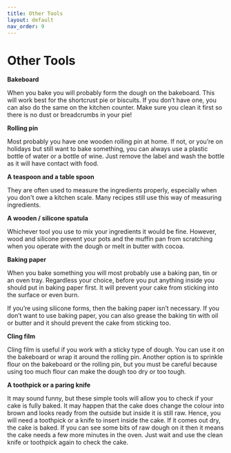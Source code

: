 ```yaml
---
title: Other Tools
layout: default
nav_order: 9
---
```




<h1>Other Tools</h1>


**Bakeboard** 

When you bake you will probably form the dough on the bakeboard. This will work best for the shortcrust pie or biscuits. If you don’t have one, you can also do the same on the kitchen counter. Make sure you clean it first so there is no dust or breadcrumbs in your pie!


**Rolling pin** 

Most probably you have one wooden rolling pin at home. If not, or you’re on holidays but still want to bake something, you can always use a plastic bottle of water or a bottle of wine. Just remove the label and wash the bottle as it will have contact with food.


**A teaspoon and a table spoon**

They are often used to measure the ingredients properly, especially when you don't owe a kitchen scale. Many recipes still use this way of measuring ingredients.

**A wooden / silicone spatula**

Whichever tool you use to mix your ingredients it would be fine. However, wood and silicone prevent your pots and the muffin pan from scratching when you operate with the dough or melt in butter with cocoa.

**Baking paper**

When you bake something you will most probably use a baking pan, tin or an oven tray. Regardless your choice, before you put anything inside you should put in baking paper first. It will prevent your cake from sticking into the surface or even burn. 

If you’re using silicone forms, then the baking paper isn’t necessary. 
If you don’t want to use baking paper, you can also grease the baking tin with oil or butter and it should prevent the cake from sticking too.

**Cling film**

Cling film is useful if you work with a sticky type of dough. You can use it on the bakeboard or wrap it around the rolling pin. Another option is to sprinkle flour on the bakeboard or the rolling pin, but you must be careful because using too much flour can make the dough too dry or too tough. 


**A toothpick or a paring knife**

It may sound funny, but these simple tools will allow you to check if your cake is fully baked. It may happen that the cake does change the colour into brown and looks ready from the outside but inside it is still raw. Hence, you will need a toothpick or a knife to insert inside the cake. If it comes out dry, the cake is baked. If you can see some bits of raw dough on it then it means the cake needs a few more minutes in the oven. Just wait and use the clean knife or toothpick again to check the cake.
